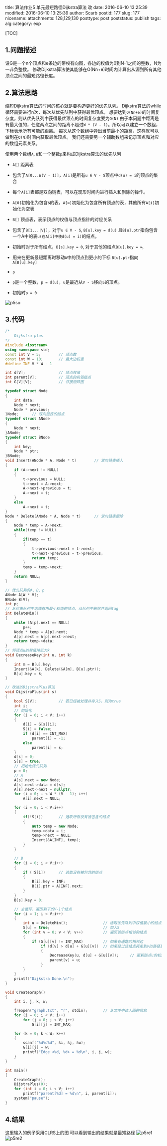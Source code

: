 title: 算法作业5 单元最短路径Dijkstra算法 改
date: 2016-06-10 13:25:39
modified: 2016-06-10 13:25:39
author: Scarb
postid: 177
slug: 177
nicename: 
attachments: 128,129,130
posttype: post
poststatus: publish
tags: alg
category: exp

[TOC]

## 1.问题描述
设G是一个n个顶点和e条边的带权有向图，各边的权值为0到N-1之间的整数，N为一非负整数。
修改Dijkstra算法使其能够在O(Nn+e)时间内计算出从源到所有其他顶点之间的最短路径长度。

## 2.算法思路
缩短Dijkstra算法的时间的核心就是要构造更好的优先队列。
Dijkstra算法的while循环需要进行n次，每次从优先队列中获得最优顶点。
想要达到`O(Nn+e)`的时间复杂度，则从优先队列中获得最优顶点的时间复杂度要为`O(N)`
由于本问题中距离是有最大值的，任意两点之间的距离不超过`W * (V - 1)`。所以可以建立一个数组，下标表示所有可能的距离。
每次从这个数组中弹出当前最小的距离，这样就可以做到在`O(N)`时间内获取最优顶点。
我们还需要另一个辅助数组来记录顶点和对应的数组元素关系。

使用两个数组`A`, `B`和一个整数`p`来构成Dijkstra算法的优先队列

- `A[]` 距离表
 - 包含了`A[0...W(V - 1)]`，`A[i]`是所有`u ∈ V - S`顶点中`d(u) = i`的顶点的集合
 - 每个`A[i]`表都是双向链表，可以在现形时间内进行插入和删除的操作。
 - `A[0]`初始化为包含s的表，`A[∞]`初始化为包含所有顶点的表，其他所有`A[i]`初始化为空表

- `B[]` 顶点表，表示顶点的权值与顶点指针的对应关系
 - 包含了`B[1...|V|]`，对于`u ∈ V - S`, `B[u].key = d(u)` 且`B[u].ptr`指向包含一个A中的表`u(在A[i]中使d(u) = i)`的结点。
 - 初始时对于所有结点，`B[s].key = 0`, 对于其他的结点`B[u].key = ∞`,
 - 用来在更新最短距离时移动`A`中的顶点到更小的下标
 `B[u].ptr`指向`A[B[u].key]`

- `p`
 - `p`是一个整数，`p = d(u)`，`u`是最近从`V - S`移向`S`的顶点。
 - 初始时`p = 0`
  
 ![p5so][img0]
 
## 3.代码
```C++
/*
	Dijkstra plus
*/
#include <iostream>
using namespace std;
const int V = 5;		// 顶点数
const int W = 10;		// 最大边权重
#define INF V * W - 1 

int d[V];				// 顶点权值
int parent[V];			// 顶点的前驱结点
int G[V][V];			// 邻接矩阵图

typedef struct Node
{
	int data;
	Node * next;
	Node * previous;
}Node;		// 双向链表的结点
typedef struct ANode
{
	Node * next;
}ANode;
typedef struct BNode
{
	int key;
	Node * ptr;
}BNode;
void Insert(ANode * A, Node * t)		// 双向链表插入
{
	if (A->next != NULL)
	{
		t->previous = NULL;
		t->next = A->next;
		A->next->previous = t;
		A->next = t;
	}
	else
		A->next = t;
}
Node * Delete(ANode * A, Node * t)		// 双向链表删除
{
	Node * temp = A->next;
	while(temp != NULL)
	{
		if(temp == t)
		{
			t->previous->next = t->next;
			t->next->previous = t->previous;
			return temp;
		}
		temp = temp->next;
	}
	return NULL;
}

// 优先队列的A、B、p
ANode A[W * V];
BNode B[V];
int p;
// 从优先队列中选择有用最小权值的顶点，从队列中删除并返回tag
int DeleteMin()
{
	while (A[p].next == NULL)
		p++;
	Node * temp = A[p].next;
	A[p].next = A[p].next->next;
	return temp->data;
}
// 将顶点u的权值降低为k
void DecreaseKey(int u, int k)
{
	int m = B[u].key;
	Insert(&A[k], Delete(&A[m], B[u].ptr));
	B[u].key = k;
}

// 改进的DijstraPlus算法
void DijstraPlus(int s)
{
	bool S[V];			// 若已经被处理并存入S，则为true
	int i;
	// 初始化
	for (i = 0; i < V; i++)
	{
		d[i] = G[s][i];
		S[i] = false;
		if (d[i] == INT_MAX)
			parent[i] = -1;
		else
			parent[i] = s;
	}
	d[s] = 0;
	S[s] = true;
	// 初始化优先队列
	p = 0;
	// A
	A[s].next = new Node;
	A[s].next->data = d[s];
	A[s].next->next = nullptr;
	for (i = 0; i < W * (V - 1); i++)
		A[i].next = NULL;

	for (i = 0; i < V;i++)
	{
		if(!S[i])		// 选取所有没有被包含的结点
		{
			auto temp = new Node;
			temp->data = i;
			temp->next = NULL;
			Insert(&A[INF], temp);
		}
	}

	// B
	for (i = 0; i < V;i++)
	{
		if (!S[i])		// 选取没有被包含的结点
		{
			B[i].key = INF;
			B[i].ptr = A[INF].next;
		}
	}
	B[s].key = 0;

	// 主循环，遍历剩下的V-1个结点
	for (i = 1; i < V;i++)
	{
		int u = DeleteMin();				// 选取优先队列中权值最小的结点
		S[u] = true;						// 加入S
		for (int v = 0; v < V; v++)			// 遍历该结点相邻的结点
		{
			if (G[u][v] != INT_MAX)			// 如果有通路的相邻边
				if (d[v] > d[u] + G[u][v])	// 如果经过该结点再走到v的路径更短
				{
					DecreaseKey(u, d[u] + G[u][v]);		// 更新结点u的权值
					parent[v] = u;
				}
		}
	}
	printf("Dijkstra Done.\n");
}

void CreateGraph()
{
	int i, j, k, w;

	freopen("graph.txt", "r", stdin);		// 从文件中读入图的信息
	for (i = 0; i < V; i++)
		for (j = 0; j < V; j++)
			G[i][j] = INT_MAX;

	for (k = 0; k < W; k++)
	{
		scanf("%d%d%d", &i, &j, &w);
		G[i][j] = w;
		printf("Edge <%d, %d> = %d\n", i, j, w);
	}
}

int main()
{
	CreateGraph();
	DijstraPlus(0);
	for (int i = 0; i < V; i++)
		printf("parent[%d] = %d\n", i, parent[i]);
	system("pause");
}
```

## 4.结果
这里输入的例子采用CLRS上的图
可以看到输出的结果就是最短路径
![p5re1][img1]
![p5re2][img2]

[img0]:http://115.28.48.229/wordpress/wp-content/uploads/2016/08/p5so.png
[img1]:http://115.28.48.229/wordpress/wp-content/uploads/2016/08/p5re1.png
[img2]:http://115.28.48.229/wordpress/wp-content/uploads/2016/08/p5re2.png